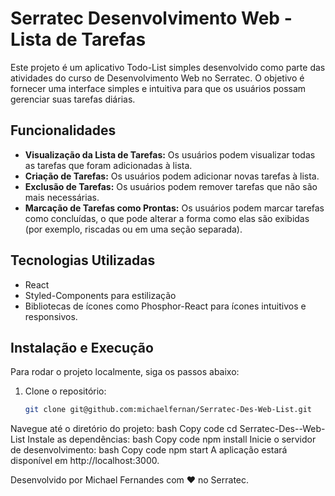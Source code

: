 # Serratec Desenvolvimento Web - Lista de Tarefas

Este projeto é um aplicativo Todo-List simples desenvolvido como parte das atividades do curso de Desenvolvimento Web no Serratec. O objetivo é fornecer uma interface simples e intuitiva para que os usuários possam gerenciar suas tarefas diárias.

## Funcionalidades

- **Visualização da Lista de Tarefas:** Os usuários podem visualizar todas as tarefas que foram adicionadas à lista.
- **Criação de Tarefas:** Os usuários podem adicionar novas tarefas à lista.
- **Exclusão de Tarefas:** Os usuários podem remover tarefas que não são mais necessárias.
- **Marcação de Tarefas como Prontas:** Os usuários podem marcar tarefas como concluídas, o que pode alterar a forma como elas são exibidas (por exemplo, riscadas ou em uma seção separada).

## Tecnologias Utilizadas

- React
- Styled-Components para estilização
- Bibliotecas de ícones como Phosphor-React para ícones intuitivos e responsivos.

## Instalação e Execução

Para rodar o projeto localmente, siga os passos abaixo:

1. Clone o repositório:
   ```bash
   git clone git@github.com:michaelfernan/Serratec-Des-Web-List.git
Navegue até o diretório do projeto:
bash
Copy code
cd Serratec-Des--Web-List
Instale as dependências:
bash
Copy code
npm install
Inicie o servidor de desenvolvimento:
bash
Copy code
npm start
A aplicação estará disponível em http://localhost:3000.

Desenvolvido por Michael Fernandes com ❤️ no Serratec.





